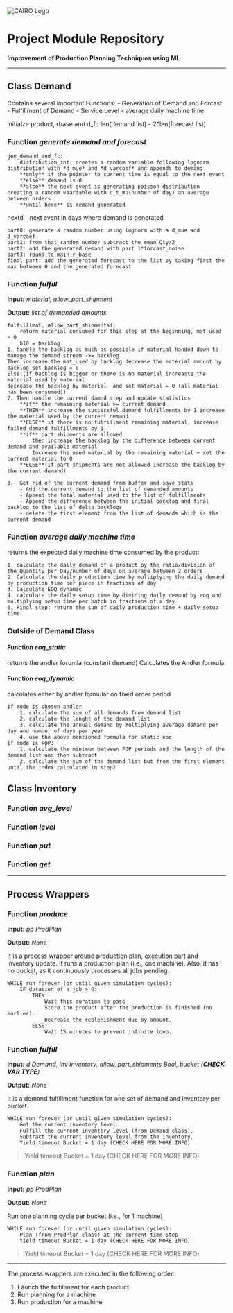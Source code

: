 <img src="https://www.thws.de/fileadmin/_processed_/3/5/csm_header_A-Grubnyak-Unsplash-02_bc7c4600d2.png"  title="CAIRO Logo">

# Project Module Repository

**Improvement of Production Planning Techniques using ML**

---


## Class Demand
Contains several important Functions: 
    - Generation of Demand and Forcast
    - Fulfillment of Demand
    - Service Level
    - average daily machine time

initialze product, rbase and d_fc
len(demand list) - 2*len(forecast list)

### **Function *generate demand and forecast***
    gen_demand_and_fc:
        distribution_int: creates a random variable following lognorm distribution with *d_mue* and *d_varcoef* and appends to demand
        **only** if the pointer to current time is equal to the next event
        **else** demand is 0
        **also** the next event is generating poisson distribution creating a random vaariable with d_t_mu(number of day) an average between orders
        **until here** is demand generated

nextd - next event
in days where demand is generated

    part0: generate a random number using lognorm with a d_mue and d_varcoef
    part1: from that random number subtract the mean Qty/2
    part2: add the generated demand with part 1*forcast_noise
    part3: round to main r_base
    final part: add the generated forecast to the list by taking first the max between 0 and the generated forecast


### **Function *fulfill***

**Input:** *material, allow_part_shipment*

**Output:** *list of demanded amounts*


    fulfill(mat, allow_part_shipments):
        return material consumed for this step at the beginning, mat_used = 0
        b10 = backlog
    1. handle the backlog as much as possible if material handed down to manage the demand stream ->= backlog
    Then increase the mat_used by backlog decrease the material amount by backlog set backlog = 0
    Else (if backlog is bigger or there is no material increaste the material used by material
    decrease the backlog by material  and set material = 0 (all material has been consumed))
    2. Then handle the current damnd step and update statistics
        **if** the remaining material >= current demand 
        **THEN** increase the successful demand fulfillments by 1 increase the material used by the current demand
        **ELSE** if there is no fulfillment remaining material, increase failed demand fulfillments by 1
        **if** part shipments are allowed
            then increase the backlog by the difference between current demand and available material
            Increase the used material by the remaining material + set the current material to 0
        **ELSE**(if part shipments are not allowed increase the backlog by the current demand)

    3.  Get rid of the current demand from buffer and save stats
        - Add the current demand to the list of demanded amounts
        - Append the total material used to the list of fulfillments
        - Append the difference between the initial backlog and final backlog to the list of delta backlogs
        - delete the first element from the list of demands which is the current demand


### **Function *average daily machine time***

returns the expected daily machine time consumed by the product:

    1. calculate the daily demand of a product by the ratio/division of the Quantity per Day/number of days on average between 2 orders
    2. Calculate the daily production time by multiplying the daily demand by production time per piece in fractions of day
    3. Calculate EOQ dynamic
    4. calculate the daily setup time by dividing daily demand by eoq and multiplying setup time per batch in fractions of a day
    5. Final step: return the sum of daily production time + daily setup time

### Outside of Demand Class

#### **Function *eoq_static***
returns the andler forumla (constant demand)
Calculates the Andler formula

#### **Function *eoq_dynamic***

calculates either by andler formular on fixed order period

    if mode is chosen andler
        1. calculate the sum of all demands from demand list
        2. calculate the lenght of the demand list
        3. calculate the annual demand by multiplying average demand per day and number of days per year
        4. use the above mentioned formula for static eoq
    if mode is FOP:
        1. calculate the minimum between FOP periods and the length of the demand list and then subtract
        2. calculate the sum of the demand list but from the first element until the index calculated in step1

## Class Inventory


### **Function *avg_level***

### **Function *level***

### **Function *put***

### **Function *get***

---

## Process Wrappers



### **Function *produce***

**Input:** *pp ProdPlan*

**Output:** *None*

It is a process wrapper around production plan, execution part and inventory update.
It runs a production plan (i.e., one machine). Also, it has no bucket, as it continuously processes all jobs pending.

```
WHILE run forever (or until given simulation cycles):
    IF duration of a job > 0:
        THEN:
            Wait this duration to pass
            Store the product after the production is finished (no earlier).
            Decrease the replenishment due by amount. 
        ELSE:
            Wait 15 minutes to prevent infinite loop.
```

### **Function *fulfill***

**Input:** *d Demand, inv Inventory, allow_part_shipments Bool, bucket (**CHECK VAR TYPE**)*

**Output:** *None*

It is a demand fulfillment function for one set of demand and inventory per bucket.

```
WHILE run forever (or until given simulation cycles):
    Get the current inventory level.
    Fulfill the current inventory level (from Demand class).
    Subtract the current inventory level from the inventory.
    Yield timeout Bucket = 1 day (CHECK HERE FOR MORE INFO)
```

> Yield timeout Bucket = 1 day (CHECK HERE FOR MORE INFO)

### **Function *plan***

**Input:** *pp ProdPlan*

**Output:** *None*

Run one planning cycle per bucket (i.e., for 1 machine)

```
WHILE run forever (or until given simulation cycles):
    Plan (from ProdPlan class) at the current time step
    Yield timeout Bucket = 1 day (CHECK HERE FOR MORE INFO)
```

> Yield timeout Bucket = 1 day (CHECK HERE FOR MORE INFO)

---

The process wrappers are executed in the following order:

1. Launch the fulfillment for each product
2. Run planning for a machine
3. Run production for a machine